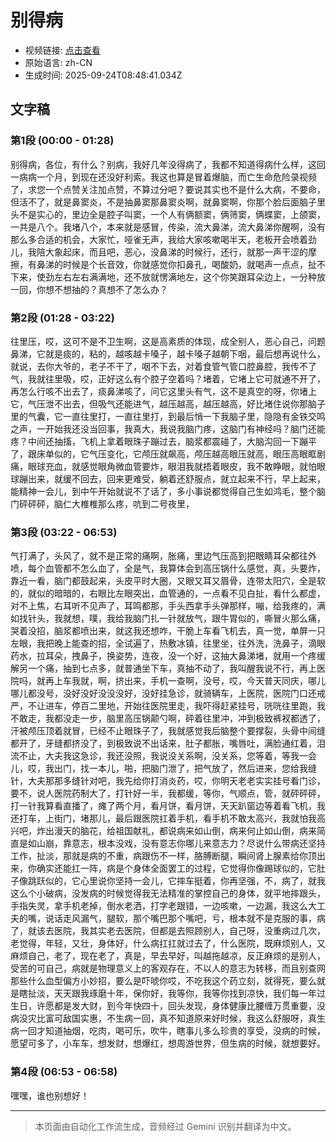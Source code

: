 # 别得病

- 视频链接: [点击查看](https://www.bilibili.com/video/BV1C4HDzpEbQ?vd_source=7e8dddae1b6b42f4a7531543f889ccb7)
- 原始语言: zh-CN
- 生成时间: 2025-09-24T08:48:41.034Z

## 文字稿

### 第1段 (00:00 - 01:28)

别得病，各位，有什么？别病，我好几年没得病了，我都不知道得病什么样，这回一病病一个月，到现在还没好利索。我这也算是冒着爆脑，而亡生命危险录视频了，求您一个点赞关注加点赞，不算过分吧？要说其实也不是什么大病，不要命，但活不了，就是鼻窦炎，不是抽鼻窦那鼻窦炎啊，就鼻窦啊，你那个脸后面脑子里头不是实心的，里边全是腔子叫窦，一个人有俩额窦，俩筛窦，俩蝶窦，上颌窦，一共是八个。我堵八个，本来就是感冒，传染，流大鼻涕，流大鼻涕你醒啊，没有那么多合适的机会，大家忙，哑雀无声，我给大家咳嗽喝半天，老板开会喷着劲儿，我陪大象起床，而且吧，恶心，没鼻涕的时候行，还行，就那一声干涩的摩擦，有鼻涕的时候是个长音效，你就感觉你扣鼻孔，喝酸奶，就喝声一点点，扯不下来，使劲左右左右满满地，还不放就愣满地左，这个你笑跟耳朵边上，一分种放一回，你想不想抽的？真想不了怎么办？
### 第2段 (01:28 - 03:22)

往里压，哎，这可不是不卫生啊，这是高素质的体现，成全别人，恶心自己，问题鼻涕，它就是痰的，粘的，越咳越卡嗓子，越卡嗓子越朝下咽，最后想再说什么，就说，去你大爷的，老子不干了，咽不下去，对着食管气管口腔鼻腔，我传不了气，我就往里吸，哎，正好这么有个腔子空着吗？堵着，它堵上它可就通不开了，再怎么行咳不出去了，痰鼻涕咳了，问它这里头有气，这不是真空的呀，你堵上它，气压泄不出去，但吸气还能进气，越压越高，越压越高，好比堵住说你那脑子里的气囊，它一直往里打，一直往里打，到最后悄一下我脑子里，隐隐有金铁交鸣之声，一开始我还没当回事，我真大，我说我脑门疼，这脑门有神经吗？脑门还能疼？中间还抽搐，飞机上拿着眼珠子蹦过去，脑浆都震碰了，大脑沟回一下蹦平了，跟床单似的，它气压变化，它颅压就飙高，颅压越高眼压就高，眼压高眼眶剧痛，眼球充血，就感觉眼角微血管要炸，眼泪我就捂着眼皮，我不敢睁眼，就怕眼球蹦出来，就缓不回去，回来更难受，躺着还舒服点，就立起来不行，早上起来，能精神一会儿，到中午开始就说不了话了，多小事说都觉得自己生如鸿毛，整个脑门砰砰砰，脑仁大椎椎那么疼，吭到二号夜里，
### 第3段 (03:22 - 06:53)

气打满了，头风了，就不是正常的痛啊，胀痛，里边气压高到把眼睛耳朵都往外喷，每个血管都不怎么血了，全是气，我算体会到高压锅什么感觉，真，头要炸，靠近一看，脑门都鼓起来，头皮平时大圈，又眼又耳又眉骨，连带太阳穴，全是软的，就似的暗暗的，右眼比左眼突出，血管通的，一点看不见白扯，看什么都虚，对不上焦，右耳听不见声了，耳鸣都那，手头西拿手头弹那样，嘣，给我疼的，满如找针头，我就想，噗，我给我脑门扎一针就放气，跟牛胃似的，嘶冒火那么痛，哭着没招，脑浆都喷出来，就这我还想咋，干脆上车看飞机去，真一觉，单屏一只左眼，我把晚上能查的招，全试遍了，热敷冰镇，往里坐，往外洗，洗鼻子，滴眼药水，拉耳朵，拽鼻子，换姿势，连夜，没一个好，这抽大鼻涕堵，就用一个疼缓解另一个痛，抽到七点多，就普通坐下车，真抽不动了，我叫醒我说不行，再上医院吗，就再上车我就，啊，挤出来，手机一查啊，没号，哎，今天普天同庆，哪儿哪儿都没号，没好没好没没没好，没好挂急诊，就骑辆车，上医院，医院门口还戒严，不让进车，停百二里地，开始往医院里走，我吓得赶紧挂号，咣咣往里跑，我不敢走，我都没走一步，脑里高压锅颠勺啊，砰着往里冲，冲到极致裤衩都透了，汗被颅压顶着就冒，已经不止眼珠子了，我就感觉我后脑整个要撑裂，头骨中间缝都开了，牙缝都挤没了，到极致说不出话来，肚子都胀，嘴唇吐，满脸通红着，泪流不止，大夫我这急诊，我还没照，我说没关系啊，没关系，您等着，等我一会儿，哎，我出门，找一本儿，啪，把脑门泄了，把气放了，然后进来，您给我缝针，大夫那那多缝针对吧，我先给你打消炎药，哎，你明天老老实实挂号看门诊，要不，说人医院药制大了，打针好一半，我都缓，等你，气顺点，管，就砰砰砰，打一针我算看直播了，瘫了两个月，看月饼，看月饼，天天趴窗边等着看飞机，我还打车，上街门，堵那儿，最后跟医院扛着手机，看手机不敢太高兴，我就怕我高兴吧，炸出漫天的脑花，给祖国献礼，都说病来如山倒，病来何止如山倒，病来简直是如山崩，靠意志，根本没戏，没有意志你哪儿来意志力？尽说什么带病还坚持工作，扯淡，那就是病的不重，病跟伤不一样，胳膊断腿，瞬间肾上腺素给你顶出来，你确实还能扛一阵，病是个身体全面罢工的过程，它觉得你像踢球似的，它肚子像跳跃似的，它心里说你坚持一会儿，它摔车挺着，你再坚强，不，病了，就我这么个小破病，没发病的时候觉得我无法精准的掌控自己的身体，就平地摔跟头，手指失灵，拿手机老掉，倒水老洒，打字老跟错，一边咳嗽，一边漏，我这么大工夫的嘴，说话走风漏气，腿软，那个嘴巴那个嘴吧，亏，根本就不是克服的事，病了，就该去医院，我其实老去医院，但都是去照顾别人，自己呀，没重病过几次，老觉得，年轻，又壮，身体好，什么病扛扛就过去了，什么医院，既麻烦别人，又麻烦自己，老了，现在老了，真是，早去早好，叫越拖越凉，反正麻烦的是别人，受苦的可自己，病就是物理意义上的客观存在，不以人的意志为转移，而且别查网那些什么血型偏方小妙招，要么是吓唬你哎，不吃我这个药立刻，就得死，要么就是瞎扯淡，天天跟我琢磨十年，保你好，我等你，我等你找到凉快，我们每一年过生日，许愿都是发大财，到今年快四十，回头发现，身体健康比腰缠万贯重要，没病没灾比富可敌国实惠，不生病一回，真不知道原来好时候，我这么舒服呀，真生病一回才知道抽烟，吃肉，喝可乐，吹牛，瞎事儿多么珍贵的享受，没病的时候，愿望可多了，小车车，想发财，想爆红，想周游世界，但生病的时候，就想要好。
### 第4段 (06:53 - 06:58)

嘿嘿，谁也别想好！

---

> 本页面由自动化工作流生成，音频经过 Gemini 识别并翻译为中文。
